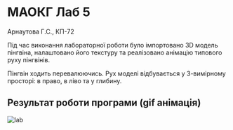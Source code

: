 # МАОКГ Лаб 5
Арнаутова Г.С., КП-72

Під час виконання лабораторної роботи було імпортовано 3D модель пінгвіна, налаштовано його текстуру та реалізовано анімацію типового руху пінгвінів.

Пінгвін ходить перевалюючись. Рух моделі відбувається у 3-вимірному просторі: в право, в ліво та у глибину.
## Результат роботи програми (gif анімація)

![lab](demo.gif)
